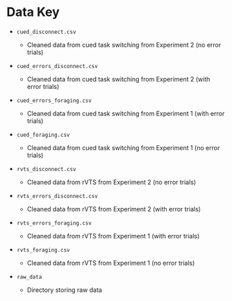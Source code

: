 # Data Key

* `cued_disconnect.csv`
    * Cleaned data from cued task switching from Experiment 2 (no error trials)
* `cued_errors_disconnect.csv`
    * Cleaned data from cued task switching from Experiment 2 (with error trials)
* `cued_errors_foraging.csv`
    * Cleaned data from cued task switching from Experiment 1 (with error trials)
* `cued_foraging.csv`
    * Cleaned data from cued task switching from Experiment 1 (no error trials)
* `rvts_disconnect.csv`
    * Cleaned data from rVTS from Experiment 2 (no error trials)
* `rvts_errors_disconnect.csv`
    * Cleaned data from rVTS from Experiment 2 (with error trials)
* `rvts_errors_foraging.csv`
    * Cleaned data from rVTS from Experiment 1 (with error trials)
* `rvts_foraging.csv`
    * Cleaned data from rVTS from Experiment 1 (no error trials)


* `raw_data`
    * Directory storing raw data
